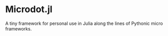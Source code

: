 # Microdot.jl

A tiny framework for personal use in Julia along the lines of Pythonic micro frameworks.
